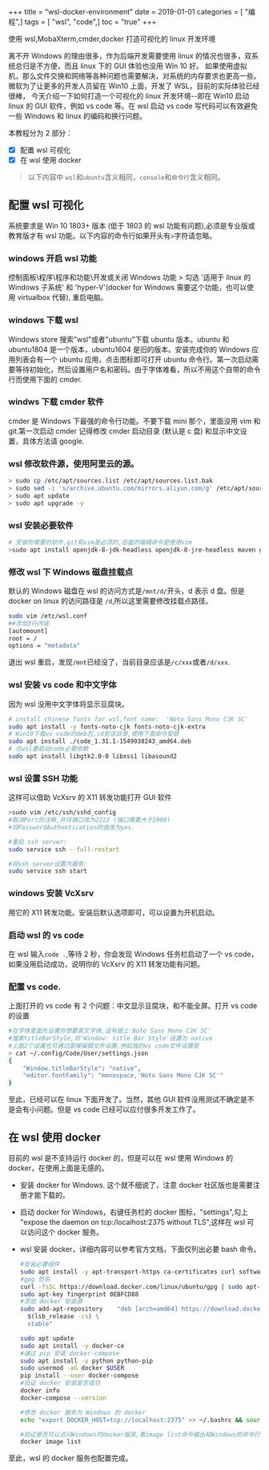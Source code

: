 +++
title = "wsl-docker-environment"
date = 2019-01-01
categories = [ "编程",]
tags = [ "wsl", "code",]
toc = "true"
+++


使用 wsl,MobaXterm,cmder,docker 打造可视化的 linux 开发环境

离不开 Windows 的理由很多，作为后端开发需要使用 linux 的情况也很多，双系统总归是不方便，而且 linux 下的 GUI 体验也没用 Win 10 好。
如果使用虚拟机，那么文件交换和网络等各种问题也需要解决，对系统的内存要求也更高一些。微软为了让更多的开发人员留在 Win10 上面，开发了 WSL，目前的实际体验已经很棒，
今天介绍一下如何打造一个可视化的 linux 开发环境--即在 Win10 启动 linux 的 GUI 软件，例如 vs code 等。在 wsl 启动 vs code 写代码可以有效避免一些 Windows 和 linux 的编码和换行问题。

本教程分为 2 部分：

- [x] 配置 wsl 可视化
- [x] 在 wsl 使用 docker

> 以下内容中 `wsl`和`ubuntu`含义相同，`console`和`命令行`含义相同。

<!--more-->

## 配置 wsl 可视化
系统要求是 Win 10 1803+ 版本 (低于 1803 的 wsl 功能有问题),必须是专业版或教育版才有 wsl 功能。以下内容的命令行如果开头有`>`字符请忽略。

### windows 开启 wsl 功能
控制面板\程序\程序和功能\开发或关闭 Windows 功能 > 勾选 '适用于 linux 的 Windows 子系统' 和 'hyper-V'(docker for Windows 需要这个功能，也可以使用 virtualbox 代替), 重启电脑。

### windows 下载 wsl
Windows store 搜索"wsl"或者"ubuntu"下载 ubuntu 版本。ubuntu 和 ubuntu1804 是一个版本，ubuntu1604 是旧的版本。安装完成你的 Windows 应用列表会有一个 ubuntu 应用，点击图标即可打开 ubuntu 命令行。第一次启动需要等待初始化，然后设置用户名和密码。由于字体难看，所以不用这个自带的命令行而使用下面的 cmder.

### windws 下载 cmder 软件
cmder 是 Windows 下最强的命令行功能。不要下载 mini 那个，里面没用 vim 和 git.第一次启动 cmder 记得修改 cmder 启动目录 (默认是 c 盘) 和显示中文设置，具体方法请 google.

### wsl 修改软件源，使用阿里云的源。
```bash
> sudo cp /etc/apt/sources.list /etc/apt/sources.list.bak
> sudo sed -i 's/archive.ubuntu.com/mirrors.aliyun.com/g' /etc/apt/sources.list
> sudo apt update
> sudo apt upgrade -y
```

### wsl 安装必要软件
```bash
# 安装你需要的软件,git和vim是必须的,后面的编辑命令是使用vim
>sudo apt install openjdk-8-jdk-headless openjdk-8-jre-headless maven git unzip vim -y
```

### 修改 wsl 下 Windows 磁盘挂载点
默认的 Windows 磁盘在 wsl 的访问方式是`/mnt/d/`开头，d 表示 d 盘。但是 docker on linux 的访问路径是 `/d`,所以这里需要修改挂载点路径。

```bash
sudo vim /etc/wsl.conf
##添加3行内容
[automount] 
root = / 
options = "metadata"
```
退出 wsl 重启，发现`/mnt`已经没了，当前目录应该是`/c/xxx`或者`/d/xxx`.

### wsl 安装 vs code 和中文字体
因为 wsl 没用中文字体将显示豆腐块。

```bash
# install chinese fonts for wsl,font name:  'Noto Sans Mono CJK SC'
sudo apt install -y fonts-noto-cjk fonts-noto-cjk-extra
# Win10下载vs code的deb包,cd到该目录,使用下面命令安装
sudo apt install ./code_1.31.1-1549938243_amd64.deb
# 在wsl要启动code必要依赖
sudo apt install libgtk2.0-0 libxss1 libasound2
```

### wsl 设置 SSH 功能
这样可以借助 VcXsrv 的 X11 转发功能打开 GUI 软件

```bash
>sudo vim /etc/ssh/sshd_config
#取消Port的注释,并将端口改为2222 (端口需要大于1000)
#将PasswordAuthentication的值改为yes.

#重启 ssh server:
sudo service ssh --full-restart

#将ssh server设置为服务:
sudo service ssh start
```

### windows 安装 VcXsrv
用它的 X11 转发功能。安装后默认选项即可，可以设置为开机启动。

### 启动 wsl 的 vs code
在 wsl 输入`code .`,等待 2 秒，你会发现 Windows 任务栏启动了一个 vs code，如果没用启动成功，说明你的 VcXsrv 的 X11 转发功能有问题。

### 配置 vs code. 
上面打开的 vs code 有 2 个问题：中文显示豆腐块，和不能全屏。打开 vs code 的设置
```bash
#在字体里面先设置你想要英文字体,逗号跟上'Noto Sans Mono CJK SC'
#搜索titleBarStyle,将'Window: title Bar Style'设置为 native
#上面2个设置也可通过直接编辑文件设置,例如我的vs code文件设置是
> cat ~/.config/Code/User/settings.json
{
    "Window.titleBarStyle": "native",
    "editor.fontFamily": "monospace,'Noto Sans Mono CJK SC'"
}
```
至此，已经可以在 linux 下面开发了。当然，其他 GUI 软件没用测试不确定是不是会有小问题。但是 vs code 已经可以应付很多开发工作了。

## 在 wsl 使用 docker

目前的 wsl 是不支持运行 docker 的，但是可以在 wsl 使用 Windows 的 docker，在使用上面是无感的。

- 安装 docker for Windows. 这个就不细说了，注意 docker 社区版也是需要注册才能下载的。

- 启动 docker for Windows，右键任务栏的 docker 图标，"settings",勾上 "expose the daemon on tcp:/localhost:2375 without TLS",这样在 wsl 可以访问这个 docker 服务。

- wsl 安装 docker，详细内容可以参考官方文档，下面仅列出必要 bash 命令。
  
    ```bash
    #安装必要组件
    sudo apt install -y apt-transport-https ca-certificates curl software-properties-common
    #gpg 签名
    curl -fsSL https://download.docker.com/linux/ubuntu/gpg | sudo apt-key add -
    sudo apt-key fingerprint 0EBFCD88
    #添加 docker 安装源
    sudo add-apt-repository    "deb [arch=amd64] https://download.docker.com/linux/ubuntu \
      $(lsb_release -cs) \
      stable"

    sudo apt update
    sudo apt install -y docker-ce
    #通过 pip 安装 docker-compose
    sudo apt install -y python python-pip
    sudo usermod -aG docker $USER
    pip install --user docker-compose
    #验证 docker 安装是否成功
    docker info
    docker-compose --version

    #修改 docker 服务为 Windows 的 docker
    echo "export DOCKER_HOST=tcp://localhost:2375" >> ~/.bashrc && source ~/.bashrc

    #验证是否可以访问Windows的docker服务,看image list命令输出和Windows的命令行下面的image list输出是不是完全一样. 可以先在Windows下用docker拉几个镜像.然后在wsl验证
    docker image list
    ```

至此，wsl 的 docker 服务也配置完成。


